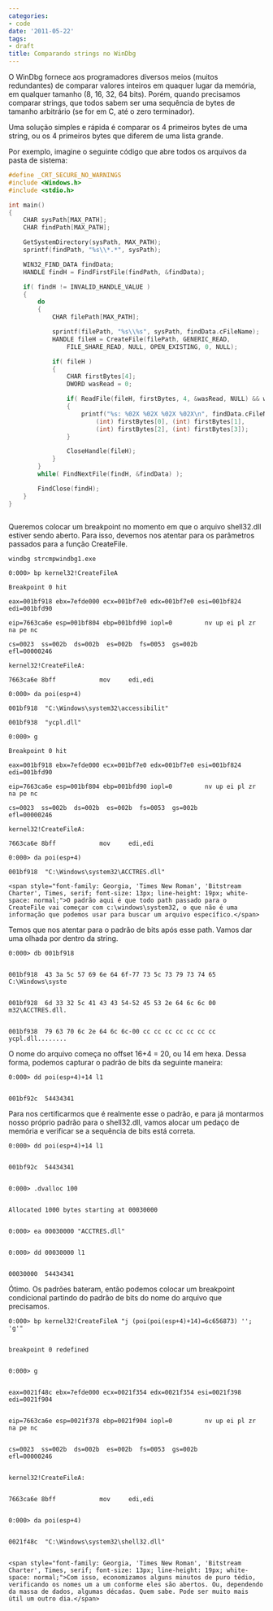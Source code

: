 ```yaml
---
categories:
- code
date: '2011-05-22'
tags:
- draft
title: Comparando strings no WinDbg
---
```


O WinDbg fornece aos programadores diversos meios (muitos redundantes) de comparar valores inteiros em quaquer lugar da memória, em qualquer tamanho (8, 16, 32, 64 bits). Porém, quando precisamos comparar strings, que todos sabem ser uma sequência de bytes de tamanho arbitrário (se for em C, até o zero terminador).

Uma solução simples e rápida é comparar os 4 primeiros bytes de uma string, ou os 4 primeiros bytes que diferem de uma lista grande.

Por exemplo, imagine o seguinte código que abre todos os arquivos da pasta de sistema:

```cpp
#define _CRT_SECURE_NO_WARNINGS
#include <Windows.h>
#include <stdio.h>

int main()
{
	CHAR sysPath[MAX_PATH];
	CHAR findPath[MAX_PATH];

	GetSystemDirectory(sysPath, MAX_PATH);
	sprintf(findPath, "%s\\*.*", sysPath);

	WIN32_FIND_DATA findData;
	HANDLE findH = FindFirstFile(findPath, &findData);

	if( findH != INVALID_HANDLE_VALUE )
	{
		do
		{
			CHAR filePath[MAX_PATH];

			sprintf(filePath, "%s\\%s", sysPath, findData.cFileName);
			HANDLE fileH = CreateFile(filePath, GENERIC_READ, 
				FILE_SHARE_READ, NULL, OPEN_EXISTING, 0, NULL);

			if( fileH )
			{
				CHAR firstBytes[4];
				DWORD wasRead = 0;

				if( ReadFile(fileH, firstBytes, 4, &wasRead, NULL) && wasRead == 4 )
				{
					printf("%s: %02X %02X %02X %02X\n", findData.cFileName,
						(int) firstBytes[0], (int) firstBytes[1], 
						(int) firstBytes[2], (int) firstBytes[3]);
				}

				CloseHandle(fileH);
			}
		}
		while( FindNextFile(findH, &findData) );

		FindClose(findH);
	}
}
 

```

Queremos colocar um breakpoint no momento em que o arquivo shell32.dll estiver sendo aberto. Para isso, devemos nos atentar para os parâmetros passados para a função CreateFile.

    
    windbg strcmpwindbg1.exe
    
    0:000> bp kernel32!CreateFileA
    
    Breakpoint 0 hit
    
    eax=001bf918 ebx=7efde000 ecx=001bf7e0 edx=001bf7e0 esi=001bf824 edi=001bfd90
    
    eip=7663ca6e esp=001bf804 ebp=001bfd90 iopl=0         nv up ei pl zr na pe nc
    
    cs=0023  ss=002b  ds=002b  es=002b  fs=0053  gs=002b             efl=00000246
    
    kernel32!CreateFileA:
    
    7663ca6e 8bff            mov     edi,edi
    
    0:000> da poi(esp+4)
    
    001bf918  "C:\Windows\system32\accessibilit"
    
    001bf938  "ycpl.dll"
    
    0:000> g
    
    Breakpoint 0 hit
    
    eax=001bf918 ebx=7efde000 ecx=001bf7e0 edx=001bf7e0 esi=001bf824 edi=001bfd90
    
    eip=7663ca6e esp=001bf804 ebp=001bfd90 iopl=0         nv up ei pl zr na pe nc
    
    cs=0023  ss=002b  ds=002b  es=002b  fs=0053  gs=002b             efl=00000246
    
    kernel32!CreateFileA:
    
    7663ca6e 8bff            mov     edi,edi
    
    0:000> da poi(esp+4)
    
    001bf918  "C:\Windows\system32\ACCTRES.dll"
    
    <span style="font-family: Georgia, 'Times New Roman', 'Bitstream Charter', Times, serif; font-size: 13px; line-height: 19px; white-space: normal;">O padrão aqui é que todo path passado para o CreateFile vai começar com c:\windows\system32, o que não é uma informação que podemos usar para buscar um arquivo específico.</span>

Temos que nos atentar para o padrão de bits após esse path. Vamos dar uma olhada por dentro da string.

    
    0:000> db 001bf918

    
    001bf918  43 3a 5c 57 69 6e 64 6f-77 73 5c 73 79 73 74 65  C:\Windows\syste

    
    001bf928  6d 33 32 5c 41 43 43 54-52 45 53 2e 64 6c 6c 00  m32\ACCTRES.dll.

    
    001bf938  79 63 70 6c 2e 64 6c 6c-00 cc cc cc cc cc cc cc  ycpl.dll........

O nome do arquivo começa no offset 16+4 = 20, ou 14 em hexa. Dessa forma, podemos capturar o padrão de bits da seguinte maneira:

    
    0:000> dd poi(esp+4)+14 l1

    
    001bf92c  54434341

Para nos certificarmos que é realmente esse o padrão, e para já montarmos nosso próprio padrão para o shell32.dll, vamos alocar um pedaço de memória e verificar se a sequência de bits está correta.

    
    0:000> dd poi(esp+4)+14 l1

    
    001bf92c  54434341

    
    0:000> .dvalloc 100

    
    Allocated 1000 bytes starting at 00030000

    
    0:000> ea 00030000 "ACCTRES.dll"

    
    0:000> dd 00030000 l1

    
    00030000  54434341

Ótimo. Os padrões bateram, então podemos colocar um breakpoint condicional partindo do padrão de bits do nome do arquivo que precisamos.

    
    0:000> bp kernel32!CreateFileA "j (poi(poi(esp+4)+14)=6c656873) ''; 'g'"

    
    breakpoint 0 redefined

    
    0:000> g

    
    eax=0021f48c ebx=7efde000 ecx=0021f354 edx=0021f354 esi=0021f398 edi=0021f904

    
    eip=7663ca6e esp=0021f378 ebp=0021f904 iopl=0         nv up ei pl zr na pe nc

    
    cs=0023  ss=002b  ds=002b  es=002b  fs=0053  gs=002b             efl=00000246

    
    kernel32!CreateFileA:

    
    7663ca6e 8bff            mov     edi,edi

    
    0:000> da poi(esp+4)

    
    0021f48c  "C:\Windows\system32\shell32.dll"

    
    <span style="font-family: Georgia, 'Times New Roman', 'Bitstream Charter', Times, serif; font-size: 13px; line-height: 19px; white-space: normal;">Com isso, economizamos alguns minutos de puro tédio, verificando os nomes um a um conforme eles são abertos. Ou, dependendo da massa de dados, algumas décadas. Quem sabe. Pode ser muito mais útil um outro dia.</span>